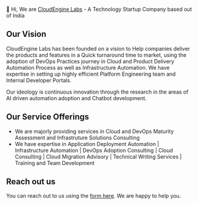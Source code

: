 👋 Hi, We are [CloudEngine Labs](https://cloudenginelabs.io) - A Technology Startup Company based out of India

## Our Vision
CloudEngine Labs has been founded on a vision to Help companies deliver the products and features in a Quick turnaround time to market, using the adoption of DevOps Practices journey in Cloud and Product Delivery Automation Process as well as Infrastructure Automation. We have expertise in setting up highly efficient Platform Engineering team and Internal Developer Portals.

Our ideology is continuous innovation through the research in the areas of AI driven automation adoption and Chatbot development.

## Our Service Offerings
- We are majorly providing services in Cloud and DevOps Maturity Assessment and Infrastruture Solutions Consulting
- We have expertise in Application Deployment Automation | Infrastructure Automation | DevOps Adoption Consulting | Cloud Consulting | Cloud Migration Advisory | Technical Writing Services | Training and Team Development

## Reach out us
You can reach out to us using the [form here](https://docs.google.com/forms/d/e/1FAIpQLSdGLpr6Etvi4PIqVwcHgr7jy-oH1uxfGvY4j1fvpZEbGs95ig/viewform). We are happy to help you.

<!---
cloudengine-labs/cloudengine-labs is a ✨ special ✨ repository because its `README.md` (this file) appears on your GitHub profile.
You can click the Preview link to take a look at your changes.
--->
